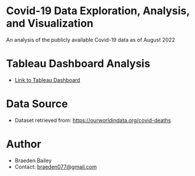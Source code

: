 # Covid-19 Data Exploration, Analysis, and Visualization
An analysis of the publicly available Covid-19 data as of August 2022

# Tableau Dashboard Analysis
- [Link to Tableau Dashboard](https://public.tableau.com/app/profile/braeden.bailey/viz/Aug2022CovidAnalysis/CovidDB#1)

# Data Source
- Dataset retrieved from: https://ourworldindata.org/covid-deaths

# Author
- Braeden Bailey
- Contact: braeden077@gmail.com
